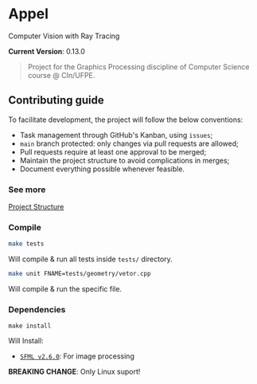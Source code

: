 # Appel
Computer Vision with Ray Tracing

<!-- Dont modify this line!!! -->
**Current Version**: 0.13.0

> Project for the Graphics Processing discipline of Computer Science course @ CIn/UFPE.
## Contributing guide
To facilitate development, the project will follow the below conventions:
* Task management through GitHub's Kanban, using `issues`;
* `main` branch protected: only changes via pull requests are allowed;
* Pull requests require at least one approval to be merged;
* Maintain the project structure to avoid complications in merges;
* Document everything possible whenever feasible.

### See more

[Project Structure](./docs/project_structure.md)

### Compile
```sh
make tests
```
 Will compile & run all tests inside `tests/` directory.

```sh
make unit FNAME=tests/geometry/vetor.cpp
```
Will compile & run the specific file.

### Dependencies

```make
make install
```

Will Install:
* [`SFML v2.6.0`](https://github.com/SFML/SFML): For image processing

**BREAKING CHANGE**: Only Linux suport!